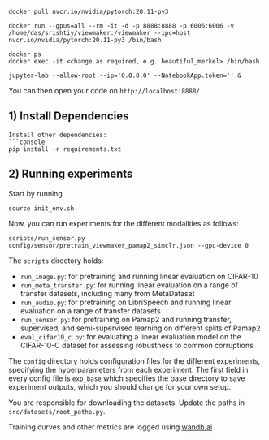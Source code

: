 ```
docker pull nvcr.io/nvidia/pytorch:20.11-py3

docker run --gpus=all --rm -it -d -p 8888:8888 -p 6006:6006 -v /home/das/srishtiy/viewmaker:/viewmaker --ipc=host nvcr.io/nvidia/pytorch:20.11-py3 /bin/bash

docker ps
docker exec -it <change as required, e.g. beautiful_merkel> /bin/bash

jupyter-lab --allow-root --ip='0.0.0.0' --NotebookApp.token='' & 
```

You can then open your code on `http://localhost:8888/`

## 1) Install Dependencies

```
Install other dependencies:
```console
pip install -r requirements.txt
```

## 2) Running experiments

Start by running
```console
source init_env.sh
```

Now, you can run experiments for the different modalities as follows:

```console
scripts/run_sensor.py config/sensor/pretrain_viewmaker_pamap2_simclr.json --gpu-device 0
```


The `scripts` directory holds:
- `run_image.py`: for pretraining and running linear evaluation on CIFAR-10
- `run_meta_transfer.py`: for running linear evaluation on a range of transfer datasets, including many from MetaDataset
- `run_audio.py`: for pretraining on LibriSpeech and running linear evaluation on a range of transfer datasets
- `run_sensor.py`: for pretraining on Pamap2 and running transfer, supervised, and semi-supervised learning on different splits of Pamap2
- `eval_cifar10_c.py`: for evaluating a linear evaluation model on the CIFAR-10-C dataset for assessing robustness to common corruptions

The `config` directory holds configuration files for the different experiments,  specifying the hyperparameters from each experiment. The first field in every config file is `exp_base` which specifies the base directory to save experiment outputs, which you should change for your own setup.

You are responsible for downloading the datasets. Update the paths in `src/datasets/root_paths.py`.

Training curves and other metrics are logged using [wandb.ai](wandb.ai)

